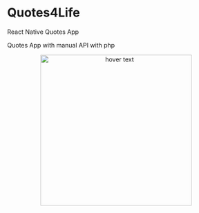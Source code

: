 # Quotes4Life
React Native Quotes App

Quotes App with manual API with php

<p align="center">
  <img src="https://play-lh.googleusercontent.com/aYHNei6u0C3VBy96i-cwpDd4ex5rCQO9GVt_f5LoI7-0O2_5aWficA_DinjHORdGnA=w1440-h821-rw" width="350" title="hover text">
</p>

